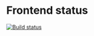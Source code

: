 # Frontend status

[![Build status](https://ci.appveyor.com/api/projects/status/github/Roman9456/HelpDesk_Front?branch=main&svg=true)](https://ci.appveyor.com/project/Roman9456/helpdesk-front)

